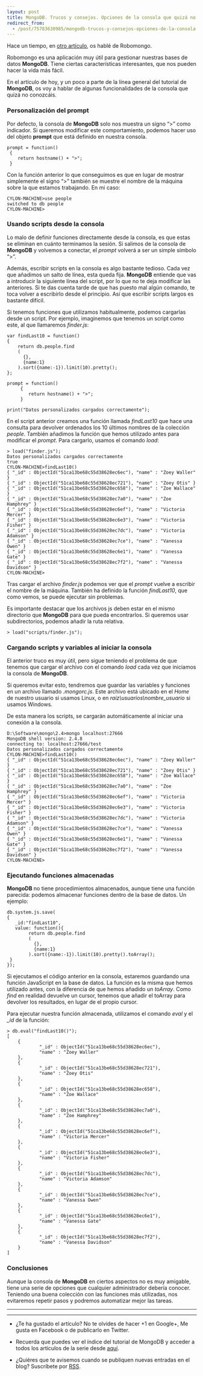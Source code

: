 ```yaml
---
layout: post
title: MongoDB. Trucos y consejos. Opciones de la consola que quizá no conocías
redirect_from:
  - /post/75783630985/mongodb-trucos-y-consejos-opciones-de-la-consola.html
---
```


<p>Hace un tiempo, en <a href="http://www.charlascylon.com/post/64100855356/gestion-de-mongodb-con-robomongo">otro artículo</a>, os hablé de Robomongo.</p>

<p>Robomongo es una aplicación muy útil para gestionar nuestras bases de datos <strong>MongoDB</strong>. Tiene ciertas características interesantes, que nos pueden hacer la vida más fácil.</p>

<p>En el artículo de hoy, y un poco a parte de la línea general del tutorial de <strong>MongoDB</strong>, os voy a hablar de algunas funcionalidades de la  consola que quizá no conozcáis.</p>

<h3>Personalización del prompt</h3>

<p>Por defecto, la consola de <strong>MongoDB</strong> solo nos muestra un signo &ldquo;&gt;&rdquo; como indicador. Si queremos modificar este comportamiento, podemos hacer uso del objeto <strong>prompt</strong> que está definido en nuestra consola.</p>

<pre><code>prompt = function()
 {
    return hostname() + "&gt;";
 }
</code></pre>

<p>Con la función anterior lo que conseguimos es que en lugar de mostrar simplemente el signo &ldquo;&gt;&rdquo; también se muestre el nombre de la máquina sobre la que estamos trabajando. En mi caso:</p>

<pre><code>CYLON-MACHINE&gt;use people
switched to db people
CYLON-MACHINE&gt;
</code></pre>

<h3>Usando scripts desde la consola</h3>

<p>Lo malo de definir funciones directamente desde la consola, es que estas se eliminan en cuánto terminamos la sesión. Si salimos de la consola de <strong>MongoDB</strong> y volvemos a conectar, el <em>prompt</em> volverá a ser un simple símbolo &ldquo;&gt;&rdquo;.</p>

<p>Además, escribir scripts en la consola es algo bastante tedioso. Cada vez que añadimos un salto de línea, esta queda fija. <strong>MongoDB</strong> entiende que vas a introducir la siguiente línea del script, por lo que no te deja modificar las anteriores. Si te das cuenta tarde de que has puesto mal algún comando, te toca volver a escribirlo desde el principio. Así que escribir scripts largos es bastante difícil.</p>

<p>Si tenemos funciones que utilizamos habitualmente, podemos cargarlas desde un script. Por ejemplo, imaginemos que tenemos un script como este, al que llamaremos <em>finder.js</em>:</p>

<pre><code>var findLast10 = function()
{ 
    return db.people.find
    (
      {},
      {name:1}
    ).sort({name:-1}).limit(10).pretty(); 
};

prompt = function()
     {
        return hostname() + "&gt;";
     }

print("Datos personalizados cargados correctamente");
</code></pre>

<p>En el script anterior creamos una función llamada <em>findLast10</em> que hace una consulta para devolver ordenados los 10 últimos nombres de la colección <em>people</em>. También añadimos la función que hemos utilizado antes para modificar el <em>prompt</em>. Para cargarlo, usamos el comando <em>load</em>:</p>

<pre><code>&gt; load("finder.js");
Datos personalizados cargados correctamente
true
CYLON-MACHINE&gt;findLast10()
{ "_id" : ObjectId("51ca13be68c55d38628ec6ec"), "name" : "Zoey Waller" }
{ "_id" : ObjectId("51ca13be68c55d38628ec721"), "name" : "Zoey Otis" }
{ "_id" : ObjectId("51ca13be68c55d38628ec658"), "name" : "Zoe Wallace" }
{ "_id" : ObjectId("51ca13be68c55d38628ec7a0"), "name" : "Zoe Hamphrey" }
{ "_id" : ObjectId("51ca13be68c55d38628ec6ef"), "name" : "Victoria Mercer" }
{ "_id" : ObjectId("51ca13be68c55d38628ec6e3"), "name" : "Victoria Fisher" }
{ "_id" : ObjectId("51ca13be68c55d38628ec7dc"), "name" : "Victoria Adamson" }
{ "_id" : ObjectId("51ca13be68c55d38628ec7ce"), "name" : "Vanessa Owen" }
{ "_id" : ObjectId("51ca13be68c55d38628ec6e1"), "name" : "Vanessa Gate" }
{ "_id" : ObjectId("51ca13be68c55d38628ec7f2"), "name" : "Vanessa Davidson" }
CYLON-MACHINE&gt;
</code></pre>

<p>Tras cargar el archivo <em>finder.js</em> podemos ver que el <em>prompt</em> vuelve a escribir el nombre de la máquina. También ha definido la función <em>findLast10</em>, que como vemos, se puede ejecutar sin problemas.</p>

<p>Es importante destacar que los archivos js deben estar en el mismo directorio que <strong>MongoDB</strong> para que pueda encontrarlos. Si queremos usar subdirectorios, podemos añadir la ruta relativa.</p>

<pre><code>&gt; load("scripts/finder.js");
</code></pre>

<h3>Cargando scripts y variables al iniciar la consola</h3>

<p>El anterior truco es muy útil, pero sigue teniendo el problema de que tenemos que cargar el archivo con el comando <em>load</em> cada vez que iniciamos la consola de <strong>MongoDB</strong>.</p>

<p>Si queremos evitar esto, tendremos que guardar las variables y funciones en un archivo llamado <em>.mongorc.js</em>. Este archivo está ubicado en el <em>Home</em> de nuestro usuario si usamos Linux, o en <em>raiz\usuarios\nombre_usuario</em> si usamos Windows.</p>

<p>De esta manera los scripts, se cargarán automáticamente al iniciar una conexión a la consola.</p>

<pre><code>D:\Software\mongo\2.4&gt;mongo localhost:27666
MongoDB shell version: 2.4.8
connecting to: localhost:27666/test
Datos personalizados cargados correctamente
CYLON-MACHINE&gt;findLast10()
{ "_id" : ObjectId("51ca13be68c55d38628ec6ec"), "name" : "Zoey Waller" }
{ "_id" : ObjectId("51ca13be68c55d38628ec721"), "name" : "Zoey Otis" }
{ "_id" : ObjectId("51ca13be68c55d38628ec658"), "name" : "Zoe Wallace" }
{ "_id" : ObjectId("51ca13be68c55d38628ec7a0"), "name" : "Zoe Hamphrey" }
{ "_id" : ObjectId("51ca13be68c55d38628ec6ef"), "name" : "Victoria Mercer" }
{ "_id" : ObjectId("51ca13be68c55d38628ec6e3"), "name" : "Victoria Fisher" }
{ "_id" : ObjectId("51ca13be68c55d38628ec7dc"), "name" : "Victoria Adamson" }
{ "_id" : ObjectId("51ca13be68c55d38628ec7ce"), "name" : "Vanessa Owen" }
{ "_id" : ObjectId("51ca13be68c55d38628ec6e1"), "name" : "Vanessa Gate" }
{ "_id" : ObjectId("51ca13be68c55d38628ec7f2"), "name" : "Vanessa Davidson" }
CYLON-MACHINE&gt;
</code></pre>

<h3>Ejecutando funciones almacenadas</h3>

<p><strong>MongoDB</strong> no tiene procedimientos almacenados, aunque tiene una función parecida: podemos almacenar funciones dentro de la base de datos. Un ejemplo:</p>

<pre><code>db.system.js.save(
{
   _id:"findLast10",
   value: function(){
        return db.people.find
        (
          {},
          {name:1}
        ).sort({name:-1}).limit(10).pretty().toArray();
 }
}); 
</code></pre>

<p>Si ejecutamos el código anterior en la consola, estaremos guardando una función JavaScript en la base de datos. La función es la misma que hemos utilizado antes, con la diferencia de que hemos añadido un <em>toArray</em>. Como <em>find</em> en realidad devuelve un cursor, tenemos que añadir el toArray para devolver los resultados, en lugar de el propio cursor.</p>

<p>Para ejecutar nuestra función almacenada, utilizamos el comando <em>eval</em> y el <em>_id</em> de la función:</p>

<pre><code>&gt; db.eval("findLast10()");
[
    {
            "_id" : ObjectId("51ca13be68c55d38628ec6ec"),
            "name" : "Zoey Waller"
    },
    {
            "_id" : ObjectId("51ca13be68c55d38628ec721"),
            "name" : "Zoey Otis"
    },
    {
            "_id" : ObjectId("51ca13be68c55d38628ec658"),
            "name" : "Zoe Wallace"
    },
    {
            "_id" : ObjectId("51ca13be68c55d38628ec7a0"),
            "name" : "Zoe Hamphrey"
    },
    {
            "_id" : ObjectId("51ca13be68c55d38628ec6ef"),
            "name" : "Victoria Mercer"
    },
    {
            "_id" : ObjectId("51ca13be68c55d38628ec6e3"),
            "name" : "Victoria Fisher"
    },
    {
            "_id" : ObjectId("51ca13be68c55d38628ec7dc"),
            "name" : "Victoria Adamson"
    },
    {
            "_id" : ObjectId("51ca13be68c55d38628ec7ce"),
            "name" : "Vanessa Owen"
    },
    {
            "_id" : ObjectId("51ca13be68c55d38628ec6e1"),
            "name" : "Vanessa Gate"
    },
    {
            "_id" : ObjectId("51ca13be68c55d38628ec7f2"),
            "name" : "Vanessa Davidson"
    }
]   
</code></pre>

<h3>Conclusiones</h3>

<p>Aunque la consola de <strong>MongoDB</strong> en ciertos aspectos no es muy amigable, tiene una serie de opciones que cualquier administrador debería conocer. Teniendo una buena colección con las funciones más utilizadas, nos evitaremos repetir pasos y podremos automatizar mejor las tareas.</p>

<hr><hr><ul><li><p>¿Te ha gustado el artículo? No te olvides de hacer +1 en Google+, Me gusta en Facebook o de publicarlo en Twitter.</p></li>
<li><p>Recuerda que puedes ver el índice del tutorial de MongoDB y acceder a todos los artículos de la serie desde <a href="http://www.charlascylon.com/mongodb" title="Enlace a página principal del tutorial">aquí</a>.</p></li>
<li><p>¿Quiéres que te avisemos cuando se publiquen nuevas entradas en el blog? Suscríbete por <a href="feed://www.charlascylon.com/rss" title="Suscripción RSS">RSS</a>.</p></li>

</ul>
